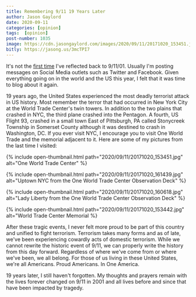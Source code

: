 ```yaml
---
title: Remembering 9/11 19 Years Later
author: Jason Gaylord
date: 2020-09-11
categories: [opinion]
tags:  [opinion]
post-number: 1035
image: https://cdn.jasongaylord.com/images/2020/09/11/20171020_153451.jpg
bitly: https://jasong.us/3mcTPI7
---
```


It's not the [first time](https://jasong.us/3dpAu1B) I've reflected back to 9/11/01. Usually I'm posting messages on Social Media outlets such as Twitter and Facebook. Given everything going on in the world and the US this year, I felt that it was time to blog about it again. 

19 years ago, the United States experienced the most deadly terrorist attack in US history. Most remember the terror that had occurred in New York City at the World Trade Center's twin towers. In addition to the two plains that crashed in NYC, the third plane crashed into the Pentagon. A fourth, US Flight 93, crashed in a small town East of Pittsburgh, PA called Stonycreek Township in Somerset County although it was destined to crash in Washington, DC. If you ever visit NYC, I encourage you to visit One World Trade and the memorial adjacent to it. Here are some of my pictures from the last time I visited:

{% include open-thumbnail.html path="2020/09/11/20171020_153451.jpg" alt="One World Trade Center" %}

{% include open-thumbnail.html path="2020/09/11/20171020_161439.jpg" alt="Uptown NYC from the One World Trade Center Observation Deck" %}

{% include open-thumbnail.html path="2020/09/11/20171020_160618.jpg" alt="Lady Liberty from the One World Trade Center Observation Deck" %}

{% include open-thumbnail.html path="2020/09/11/20171020_153442.jpg" alt="World Trade Center Memorial %}

After these tragic events, I never felt more proud to be part of this country and unified to fight terrorism. Terrorism takes many forms and as of late, we've been experiencing cowardly acts of domestic terrorism. While we cannot rewrite the historic event of 9/11, we can properly write the history from this day forward. Regardless of where we've come from or where we've been, we all belong. For those of us living in these United States, we're all Americans. Proud Americans. In One America.

19 years later, I still haven't forgotten. My thoughts and prayers remain with the lives forever changed on 9/11 in 2001 and all lives before and since that have been impacted by tragedy.